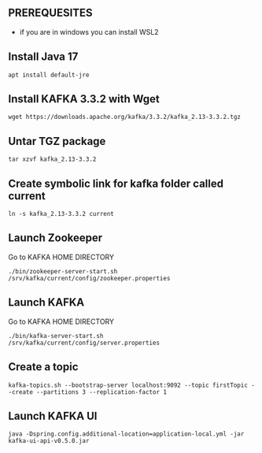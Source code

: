 ## PREREQUESITES
* if you are in windows you can install WSL2


## Install Java 17

```
apt install default-jre
```

## Install KAFKA 3.3.2 with Wget
```
wget https://downloads.apache.org/kafka/3.3.2/kafka_2.13-3.3.2.tgz

```

## Untar TGZ package
```
tar xzvf kafka_2.13-3.3.2
```

## Create symbolic link for kafka folder called current
```
ln -s kafka_2.13-3.3.2 current

```

## Launch Zookeeper 
Go to KAFKA HOME DIRECTORY
```
./bin/zookeeper-server-start.sh /srv/kafka/current/config/zookeeper.properties

```

## Launch KAFKA
Go to KAFKA HOME DIRECTORY
```
./bin/kafka-server-start.sh /srv/kafka/current/config/server.properties

```

## Create a topic
```
kafka-topics.sh --bootstrap-server localhost:9092 --topic firstTopic --create --partitions 3 --replication-factor 1
```

## Launch KAFKA UI
```
java -Dspring.config.additional-location=application-local.yml -jar kafka-ui-api-v0.5.0.jar
```

